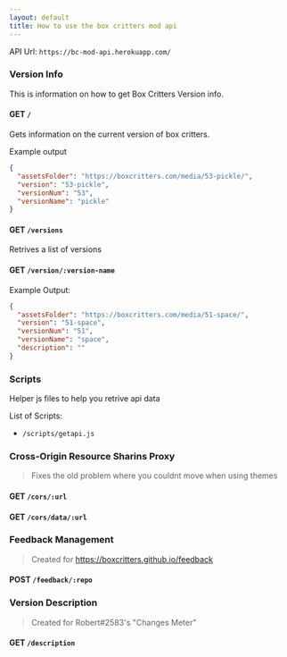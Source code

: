 ```yaml
---
layout: default
title: How to use the box critters mod api
---
```

API Url: `https://bc-mod-api.herokuapp.com/`
### Version Info
This is information on how to get Box Critters Version info.

#### GET `/`
Gets information on the current version of box critters.

Example output
```json
{
  "assetsFolder": "https://boxcritters.com/media/53-pickle/",
  "version": "53-pickle",
  "versionNum": "53",
  "versionName": "pickle"
}
```

#### GET `/versions`
Retrives a list of versions
#### GET `/version/:version-name`
Example Output:
```json
{
  "assetsFolder": "https://boxcritters.com/media/51-space/",
  "version": "51-space",
  "versionNum": "51",
  "versionName": "space",
  "description": ""
}
```
### Scripts
Helper js files to help you retrive api data

List of Scripts:
- `/scripts/getapi.js`


### Cross-Origin Resource Sharins Proxy
> Fixes the old problem where you couldnt move when using themes
#### GET `/cors/:url`
#### GET `/cors/data/:url`

### Feedback Management
> Created for <https://boxcritters.github.io/feedback>
#### POST `/feedback/:repo`
### Version Description
> Created for Robert#2583's "Changes Meter"
#### GET `/description`